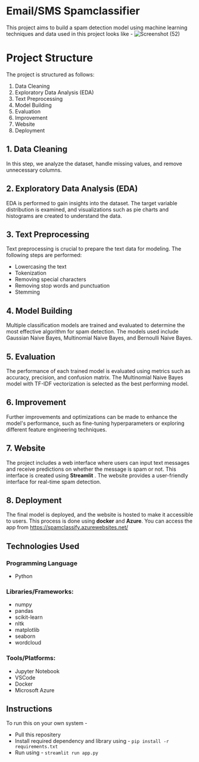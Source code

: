 # Email/SMS Spamclassifier

This project aims to build a spam detection model using machine learning techniques and data used in this project looks like - 
![Screenshot (52)](https://github.com/vaibhavsha9999/e-spamclassifier/assets/92802512/fe83a0b9-61d6-4031-bdd3-2c25dd9a56e9)

# Project Structure
The project is structured as follows:

1. Data Cleaning
2. Exploratory Data Analysis (EDA)
3. Text Preprocessing
4. Model Building
5. Evaluation
6. Improvement
7. Website
8. Deployment
   
## 1. Data Cleaning
In this step, we analyze the dataset, handle missing values, and remove unnecessary columns.

## 2. Exploratory Data Analysis (EDA)
EDA is performed to gain insights into the dataset. The target variable distribution is examined, and visualizations such as pie charts and histograms are created to understand the data.

## 3. Text Preprocessing
Text preprocessing is crucial to prepare the text data for modeling. The following steps are performed:

- Lowercasing the text
- Tokenization
- Removing special characters
- Removing stop words and punctuation
- Stemming

## 4. Model Building
Multiple classification models are trained and evaluated to determine the most effective algorithm for spam detection. The models used include Gaussian Naive Bayes, Multinomial Naive Bayes, and Bernoulli Naive Bayes.

## 5. Evaluation
The performance of each trained model is evaluated using metrics such as accuracy, precision, and confusion matrix. The Multinomial Naive Bayes model with TF-IDF vectorization is selected as the best performing model.

## 6. Improvement
Further improvements and optimizations can be made to enhance the model's performance, such as fine-tuning hyperparameters or exploring different feature engineering techniques.

## 7. Website
The project includes a web interface where users can input text messages and receive predictions on whether the message is spam or not. This interface is created using **Streamlit** . The website provides a user-friendly interface for real-time spam detection.

## 8. Deployment
The final model is deployed, and the website is hosted to make it accessible to users. This process is done using **docker** and **Azure**.
You can access the app from https://spamclassify.azurewebsites.net/

## Technologies Used
### Programming Language
- Python
### Libraries/Frameworks:
- numpy
- pandas
- scikit-learn
- nltk
- matplotlib
- seaborn
- wordcloud
### Tools/Platforms:
- Jupyter Notebook
- VSCode
- Docker
- Microsoft Azure

## Instructions
To run this on your own system -
- Pull this repositery
- Install required dependency and library using -
  ```pip install -r requirements.txt```
- Run using -
  ```streamlit run app.py```
